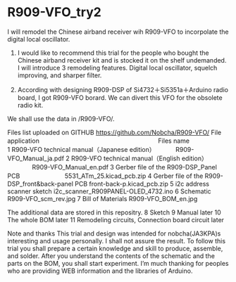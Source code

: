 # R909-VFO_try2 
I will remodel the Chinese airband receiver wih R909-VFO to incorpolate the digital local oscillator.

1. I would like to recommend this trial for the people who bought the Chinese airband receiver kit and is stocked it on the shelf undemanded.
   I will introduce 3 remodeling features. Digital local oscillator, squelch improving, and sharper filter. 

2. According with designing R909-DSP of Si4732＋Si5351a＋Arduino radio board, I got R909-VFO borard. We can divert this VFO for the obsolete radio kit.

We shall use the data in /R909-VFO/.

Files list uploaded on GITHUB  https://github.com/Nobcha/R909-VFO/
File application	　　　　　　　　　　　　　　　　　　　Files name  
1	R909-VFO technical manual（Japanese edition）	　　　R909-VFO_Manual_ja.pdf
2	R909-VFO technical manual（English edition）	　　　　R909-VFO_Manual_en.pdf
3	Gerber file of the R909-DSP_Panel PCB	　　　　　　　5531_ATm_25.kicad_pcb.zip
4	Gerber file of the R909-DSP_front&back-panel PCB	front-back-p.kicad_pcb.zip
5	i2c address scanner sketch	                      i2c_scanner_R909PANEL-OLED_4732.ino
6 Schematic 	                                      R909-VFO_scm_rev.jpg
7 Bill of Materials	                                R909-VFO_BOM_en.jpg


The additional data are stored in this repositry.
8 Sketch
9 Manual  later
10 The whole BOM  later
11 Remodeling circuits, Connection board circuit  later

Note and thanks
This trial and design was intended for nobcha(JA3KPA)s interesting and usage personally. I shall not assure the result. To follow this trial you shall prepare a certain knowledge and skill to produce, assemble, and solder. After you understand the contents of the schematic and the parts on the BOM, you shall start experiment.
I’m much thanking for peoples who are providing WEB information and the libraries of Arduino.

